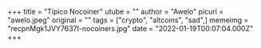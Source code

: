 +++
title = "Típico Nocoiner"
utube = ""
author = "Awelo"
picurl = "awelo.jpeg"
original = ""
tags = ["crypto", "altcoins", "sad",]
memeimg = "recpnMgk1JVY7637I-nocoiners.jpg"
date = "2022-01-19T00:07:04.000Z"
+++